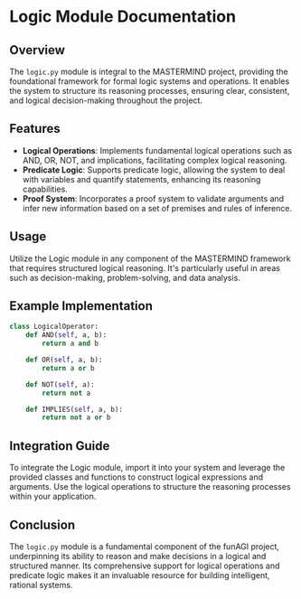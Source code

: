 
# Logic Module Documentation

## Overview
The `logic.py` module is integral to the MASTERMIND project, providing the foundational framework for formal logic systems and operations. It enables the system to structure its reasoning processes, ensuring clear, consistent, and logical decision-making throughout the project.

## Features
- **Logical Operations**: Implements fundamental logical operations such as AND, OR, NOT, and implications, facilitating complex logical reasoning.
- **Predicate Logic**: Supports predicate logic, allowing the system to deal with variables and quantify statements, enhancing its reasoning capabilities.
- **Proof System**: Incorporates a proof system to validate arguments and infer new information based on a set of premises and rules of inference.

## Usage
Utilize the Logic module in any component of the MASTERMIND framework that requires structured logical reasoning. It's particularly useful in areas such as decision-making, problem-solving, and data analysis.

## Example Implementation
```python
class LogicalOperator:
    def AND(self, a, b):
        return a and b

    def OR(self, a, b):
        return a or b

    def NOT(self, a):
        return not a

    def IMPLIES(self, a, b):
        return not a or b
```

## Integration Guide
To integrate the Logic module, import it into your system and leverage the provided classes and functions to construct logical expressions and arguments. Use the logical operations to structure the reasoning processes within your application.

## Conclusion
The `logic.py` module is a fundamental component of the funAGI project, underpinning its ability to reason and make decisions in a logical and structured manner. Its comprehensive support for logical operations and predicate logic makes it an invaluable resource for building intelligent, rational systems.
